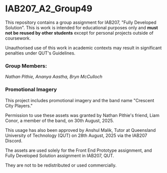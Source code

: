 # IAB207_A2_Group49

This repository contains a group assignment for IAB207, "Fully Developed Solution". This is work is intended for educational purposes only
and **must not be reused by other students** except for personal projects outside of coursework.

Unauthorised use of this work in academic contexts may result in significant penalties under QUT's Guidelines.

### Group Members:

_Nathan Pithie,_
_Ananya Aastha,_
_Bryn McCulloch_

### Promotional Imagery

This project includes promotional imagery and the band name "Crescent City Players."

Permission to use these assets was granted by Nathan Pithie's friend, Liam Conor, a member of the band, on 30th August, 2025.

This usage has also been approved by Anshul Malik, Tutor at Queensland University of Technology (QUT) on 28th August, 2025 via the IAB207 Discord.

The assets are used solely for the Front End Prototype assignment, and Fully Developed Solution assignment in IAB207, QUT.

They are not to be redistributed or used commercially.
